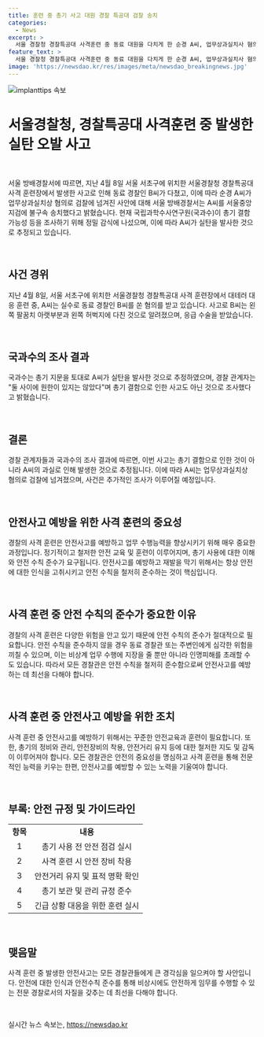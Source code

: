```yaml
---
title: 훈련 중 총기 사고 대원 경찰 특공대 검찰 송치
categories:
  - News
excerpt: >
  서울 경찰청 경찰특공대 사격훈련 중 동료 대원을 다치게 한 순경 A씨, 업무상과실치사 혐의로 검찰에 넘겨졌다. A씨는 대테러 대응 훈련 중 실수로 동료 경찰 B씨를 쏜 혐의를 받으며, B씨는 수술을 받을 정도로 다친 것으로 전해졌다. 국과수의 감식 결과, A씨가 실탄을 발사한 것으로 추정되며, 경찰은 총기 결함 여부 등을 조사 중이다. 원한 여부는 없는 것으로 조사됐다.
feature_text: >
  서울 경찰청 경찰특공대 사격훈련 중 동료 대원을 다치게 한 순경 A씨, 업무상과실치사 혐의로 검찰에 넘겨졌다. A씨는 대테러 대응 훈련 중 실수로 동료 경찰 B씨를 쏜 혐의를 받으며, B씨는 수술을 받을 정도로 다친 것으로 전해졌다. 국과수의 감식 결과, A씨가 실탄을 발사한 것으로 추정되며, 경찰은 총기 결함 여부 등을 조사 중이다. 원한 여부는 없는 것으로 조사됐다.
image: 'https://newsdao.kr/res/images/meta/newsdao_breakingnews.jpg'
---
```


<p><img src="https://newsdao.kr/res/images/meta/newsdao_breakingnews.jpg" alt="implanttips 속보" /></p>

<h1 data-ke-size="size26">서울경찰청, 경찰특공대 사격훈련 중 발생한 실탄 오발 사고</h1>

<p data-ke-size="size16">&nbsp;</p>

<p>서울 방배경찰서에 따르면, 지난 4월 8일 서울 서초구에 위치한 서울경찰청 경찰특공대 사격 훈련장에서 발생한 사고로 인해 동료 경찰인 B씨가 다쳤고, 이에 따라 순경 A씨가 업무상과실치상 혐의로 검찰에 넘겨진 사안에 대해 서울 방배경찰서는 A씨를 서울중앙지검에 불구속 송치했다고 밝혔습니다. 현재 국립과학수사연구원(국과수)이 총기 결함 가능성 등을 조사하기 위해 정밀 감식에 나섰으며, 이에 따라 A씨가 실탄을 발사한 것으로 추정되고 있습니다.</p>

<p data-ke-size="size16">&nbsp;</p>

<h2 data-ke-size="size20">사건 경위</h2>

<p data-ke-size="size16">지난 4월 8일, 서울 서초구에 위치한 서울경찰청 경찰특공대 사격 훈련장에서 대테러 대응 훈련 중, A씨는 실수로 동료 경찰인 B씨를 쏜 혐의를 받고 있습니다. 사고로 B씨는 왼쪽 팔꿈치 아랫부분과 왼쪽 허벅지에 다친 것으로 알려졌으며, 응급 수술을 받았습니다.</p>

<p data-ke-size="size16">&nbsp;</p>

<h2 data-ke-size="size20">국과수의 조사 결과</h2>

<p data-ke-size="size16">국과수는 총기 지문을 토대로 A씨가 실탄을 발사한 것으로 추정하였으며, 경찰 관계자는 "둘 사이에 원한이 있지는 않았다"며 총기 결함으로 인한 사고도 아닌 것으로 조사했다고 밝혔습니다.</p>

<p data-ke-size="size16">&nbsp;</p>

<h2 data-ke-size="size20">결론</h2>

<p data-ke-size="size16">경찰 관계자들과 국과수의 조사 결과에 따르면, 이번 사고는 총기 결함으로 인한 것이 아니라 A씨의 과실로 인해 발생한 것으로 추정됩니다. 이에 따라 A씨는 업무상과실치상 혐의로 검찰에 넘겨졌으며, 사건은 추가적인 조사가 이루어질 예정입니다.</p>

<p data-ke-size="size16">&nbsp;</p>

<h2 data-ke-size="size20">안전사고 예방을 위한 사격 훈련의 중요성</h2>

<p data-ke-size="size16">경찰의 사격 훈련은 안전사고를 예방하고 업무 수행능력을 향상시키기 위해 매우 중요한 과정입니다. 정기적이고 철저한 안전 교육 및 훈련이 이루어지며, 총기 사용에 대한 이해와 안전 수칙 준수가 요구됩니다. 안전사고를 예방하고 재발을 막기 위해서는 항상 안전에 대한 인식을 고취시키고 안전 수칙을 철저히 준수하는 것이 핵심입니다.</p>

<p data-ke-size="size16">&nbsp;</p>

<h2 data-ke-size="size20">사격 훈련 중 안전 수칙의 준수가 중요한 이유</h2>

<p data-ke-size="size16">경찰의 사격 훈련은 다양한 위험을 안고 있기 때문에 안전 수칙의 준수가 절대적으로 필요합니다. 안전 수칙을 준수하지 않을 경우 동료 경찰관 또는 주변인에게 심각한 위험을 끼칠 수 있으며, 이는 비상계 업무 수행에 지장을 줄 뿐만 아니라 인명피해를 초래할 수도 있습니다. 따라서 모든 경찰관은 안전 수칙을 철저히 준수함으로써 안전사고를 예방하는 데 최선을 다해야 합니다.</p>

<p data-ke-size="size16">&nbsp;</p>

<h2 data-ke-size="size20">사격 훈련 중 안전사고 예방을 위한 조치</h2>

<p data-ke-size="size16">사격 훈련 중 안전사고를 예방하기 위해서는 꾸준한 안전교육과 훈련이 필요합니다. 또한, 총기의 정비와 관리, 안전장비의 착용, 안전거리 유지 등에 대한 철저한 지도 및 감독이 이루어져야 합니다. 모든 경찰관은 안전의 중요성을 명심하고 사격 훈련을 통해 전문적인 능력을 키우는 한편, 안전사고를 예방할 수 있는 노력을 기울여야 합니다.</p>

<p data-ke-size="size16">&nbsp;</p>

<h2 data-ke-size="size20">부록: 안전 규정 및 가이드라인</h2>

<table style="width: 100%;">
<tbody>
<tr>
<td style="text-align: center; height: 17px;"><b>항목</b></td>
<td style="text-align: center; height: 17px;"><b>내용</b></td>
</tr>
<tr>
<td style="text-align: center; height: 17px;">1</td>
<td style="text-align: center; height: 17px;">총기 사용 전 안전 점검 실시</td>
</tr>
<tr>
<td style="text-align: center; height: 17px;">2</td>
<td style="text-align: center; height: 17px;">사격 훈련 시 안전 장비 착용</td>
</tr>
<tr>
<td style="text-align: center; height: 17px;">3</td>
<td style="text-align: center; height: 17px;">안전거리 유지 및 표적 명확 확인</td>
</tr>
<tr>
<td style="text-align: center; height: 17px;">4</td>
<td style="text-align: center; height: 17px;">총기 보관 및 관리 규정 준수</td>
</tr>
<tr>
<td style="text-align: center; height: 17px;">5</td>
<td style="text-align: center; height: 17px;">긴급 상황 대응을 위한 훈련 실시</td>
</tr>
</tbody>
</table>

<p data-ke-size="size16">&nbsp;</p>

<h2 data-ke-size="size20">맺음말</h2>

<p data-ke-size="size16">사격 훈련 중 발생한 안전사고는 모든 경찰관들에게 큰 경각심을 일으켜야 할 사안입니다. 안전에 대한 인식과 안전수칙 준수를 통해 비상시에도 안전하게 임무를 수행할 수 있는 전문 경찰로서의 자질을 갖추는 데 최선을 다해야 합니다.</p>

<p data-ke-size="size16">&nbsp;</p>
실시간 뉴스 속보는, <a href="https://newsdao.kr" rel="dofollow">https://newsdao.kr</a>


